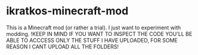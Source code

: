 # ikratkos-minecraft-mod
This is a Minecraft mod (or rather a trial). I just want to experiment with modding.
!KEEP IN MIND IF YOU WANT TO INSPECT THE CODE YOU'LL BE ABLE TO ACCCESS ONLY THE STUFF I HAVE UPLOADED, FOR SOME REASON I CANT UPLOAD ALL THE FOLDERS!
